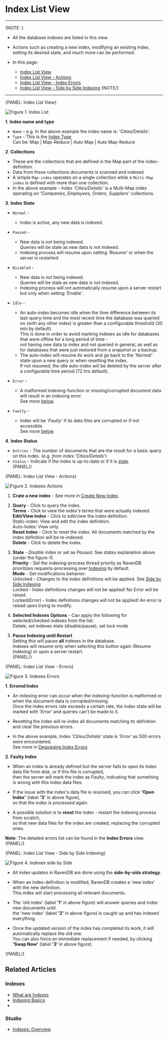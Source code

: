 ﻿# Index List View
---

{NOTE: }

* All the database indexes are listed in this view. 

* Actions such as creating a new index, modifying an existing index, setting its desired state, and much more can be performed.  

* In this page:  
  * [Index List View](../../../studio/database/indexes/indexes-list-view#index-list-view)  
  * [Index List View - Actions](../../../studio/database/indexes/indexes-list-view#index-list-view---actions)  
  * [Index List View - Index Errors](../../../studio/database/indexes/indexes-list-view#index-list-view---errors)  
  * [Index List View - Side by Side Indexing](../../../studio/database/indexes/indexes-list-view#index-list-view---side-by-side-indexing)
{NOTE/}

---

{PANEL: Index List View}

![Figure 1. Index List](images/indexes-list-view-1.png "Figure-1: The Index List View")

**1**. **Index name and type**  

   * `Name` - e.g. In the above example the index name is: 'Cities/Details'.  
   * `Type` - This is the [Index Type](../../../studio/database/indexes/indexes-overview#indexes-types)  
     Can be: Map | Map-Reduce | Auto Map | Auto Map-Reduce  

**2**. **Collections**  

   * These are the collections that are defined in the Map part of the index-definition.  
   * Data from these collections documents is scanned and indexed.  
   * A simple `Map-index` operates on a single collection while a `Multi-Map index` is defined with more than one collection.  
   * In the above example - Index _'Cities/Details'_ is a Multi-Map index operating on _'Companies, Employees, Orders, Suppliers'_ collections.  

**3**. **Index State**  

   * `Normal` - 
      * Index is active, any new data is indexed.  

   * `Paused` - 
      * New data is not being indexed.  
        Queries will be stale as new data is not indexed.  
      * Indexing process will resume upon setting _'Resume'_ or when the server is _restarted_.  

   * `Disabled` - 
      * New data is not being indexed.  
        Queries will be stale as new data is not indexed.  
      * Indexing process will _not_ automatically resume upon a server restart but only when setting _'Enable'_.  

   * `Idle` - 
      * An auto-index becomes idle when the time difference between its last-query-time and
        the most recent time the database was queried on (with any other index) is greater than a configurable threshold (30 min by default).  
        This is done in order to avoid marking indexes as idle for databases that were offline for a long period of time -  
        not having new data to index and not queried in general, as well as for databases that were just restored from a snapshot or a backup.  
      * The auto-index will resume its work and go back to the _'Normal'_ state upon a new query or when resetting the index.  
        If not resumed, the idle auto-index will be deleted by the server after a configurable time period (72 hrs default).  

   * `Error` - 
      * A malformed indexing-function or missing/corrupted document data will result in an indexing error.  
        See more [below](../../../studio/database/indexes/indexes-list-view#index-list-view---errors).  

   * `Faulty` - 
      * Index will be _'Faulty'_ if its data files are corrupted or if not accessible.  
        See more [below](../../../studio/database/indexes/indexes-list-view#index-list-view---errors).  

**4**. **Index Status**

   * `Entries` - The number of documents that are the result for a basic query on this index. (e.g. _from index 'Cities/Details'_)  
   * `Status` - Indicate if the index is up-to-date or if it is [stale](../../../indexes/stale-indexes).  
{PANEL/}

{PANEL: Index List View - Actions}

![Figure 2. Indexes Actions](images/indexes-list-view-2.png "Figure-2: Index List View - Actions")

1. **Crate a new index** - See more in [Create New Index](../../../studio/database/indexes/create-map-index).  

2. **Query** - Click to query the index.  
   **Terms** - Click to view the index's terms that were actually indexed.  
   **Edit/View Index** - Click to edit/view the index definition.  
   Static-index: View and edit the index definition.  
   Auto-Index: View only.  
   **Reset Index** - Click to reset the index. All documents matched by the index definition will be re-indexed.  
   **Delete** - Click to delete the index.  

3. **State** - _Disable_ index or set as _Paused_. See states explanation above (under the figure-1).  
   **Priority** - Set the indexing-process thread priority as RavenDB prioritizes requests-processing over [Indexing](../../../server/administration/index-administration#priority) by default.  
   **Mode** - Set modifications behavior:  
   Unlocked - Changes to the index definitions will be applied. See [Side by Side Indexing](../../../studio/database/indexes/indexes-list-view#index-list-view---side-by-side-indexing)  
   Locked - Index definitions changes will not be applied! No Error will be raised.  
   Locked(Error) - Index definitions changes will not be applied! An error is raised upon trying to modify.  

4. **Selected Indexes Options** - Can apply the following for selected/checked indexes from the list:  
   Delete, set indexes state (disable/pause), set lock mode  

5. **Pause Indexing until Restart**  
   Setting this will pause **all** indexes in the database.  
   Indexes will resume only when selecting this button again (Resume Indexing) or upon a server restart.  
{PANEL/}

{PANEL: Index List View - Errors}

![Figure 3. Indexes Errors](images/indexes-list-view-3.png "Figure-3: Index List View - Errors")

**1**. **Errored Index**

  * An indexing error can occur when the indexing-function is malformed or when the document data is corrupted/missing.  
    Once the index errors rate exceeds a certain rate, the index state will be marked with _'Error'_ and queries can't be made to it.  

  * Resetting the index will re-index all documents matching its definition and clear the previous errors.  

  * In the above example, Index _'Cities/Details'_ state is _'Error'_ as 500 errors were encountered.  
    See more in [Degugging Index Errors](../../../indexes/troubleshooting/debugging-index-errors)  

**2**. **Faulty Index** 

   * When an index is already defined but the server fails to open its index data file from disk, or if this file is corrupted,  
     then the server will mark the index as _Faulty_, indicating that something is wrong with this index data files.  

   * If the issue with the index's data file is resolved, you can click **'Open Index'** (label **'3'** in above figure),  
     so that the index is processed again.  

   * A possible solution is to **reset** the index - restart the indexing process from scratch,  
     so that new data files for the index are created, replacing the corrupted ones.  

**Note**: The detailed errors list can be found in the **Index Errors** view.  
{PANEL/}

{PANEL: Index List View - Side by Side Indexing}

![Figure 4. Indexes side by Side](images/indexes-list-view-4.png "Figure-4: Index List View - Side by Side Indexing")

* All index updates in RavenDB are done using the **side-by-side strategy**.  

* When an index-definition is modified, RavenDB creates a 'new index' with the new definition.  
  This index will start processing all relevant documents.  

* The 'old index' (label **'1'** in above figure) will answer queries and index new documents until  
  the 'new index' (label **'2'** in above figure) is caught up and has indexed everything.  

* Once the updated version of the index has completed its work, it will automatically replace the old one.  
  You can also force an immediate replacement if needed, by clicking **'Swap Now'** (label **'3'** in above figure).  

{PANEL/}

## Related Articles

### Indexes
- [What are Indexes](../../../indexes/what-are-indexes)
- [Indexing Basics](../../../indexes/indexing-basics)
- 
### Studio
- [Indexes: Overview](../../../studio/database/indexes/indexes-overview#indexes-overview)



